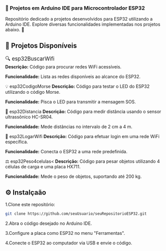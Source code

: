 <h3>🤖 Projetos em Arduino IDE para Microcontrolador <b>ESP32</b></h3>
Repositório dedicado a projetos desenvolvidos para ESP32 utilizando a Arduino IDE. Explore diversas funcionalidades implementadas nos projetos abaixo. 🚀

<h2>📂 Projetos Disponíveis</h2><p>
<big>🔍 esp32BuscarWifi</big><br>
<b>Descrição:</b> Código para procurar redes WiFi acessíveis.

<b>Funcionalidade:</b> Lista as redes disponíveis ao alcance do ESP32.

💡 esp32CodigoMorse
<b>Descrição:</b> Código para testar o LED do ESP32 utilizando o código Morse.

<b>Funcionalidade:</b> Pisca o LED para transmitir a mensagem SOS.

📏 esp32Distancia
<b>Descrição:</b> Código para medir distância usando o sensor ultrassônico HC-SR04.

<b>Funcionalidade:</b> Mede distâncias no intervalo de 2 cm a 4 m.

📶 esp32LogarWifi
<b>Descrição:</b> Código para efetuar login em uma rede WiFi específica.

<b>Funcionalidade:</b> Conecta o ESP32 a uma rede predefinida.

⚖️ esp32Peso4celulas<
<b>Descrição:</b> Código para pesar objetos utilizando 4 células de carga e uma placa HX711.

<b>Funcionalidade:</b> Mede o peso de objetos, suportando até 200 kg.

## ⚙️ Instalçaão
1.Clone este repositório:
```bash
git clone https://github.com/seuUsuario/seuRepositorioESP32.git
```
2.Abra o código desejado no Arduino IDE.

3.Configure a placa como ESP32 no menu "Ferramentas".

4.Conecte o ESP32 ao computador via USB e envie o código.
